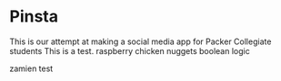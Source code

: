 # Pinsta
This is our attempt at making a social media app for Packer Collegiate students
This is a test.
raspberry
chicken nuggets
boolean logic

zamien test

